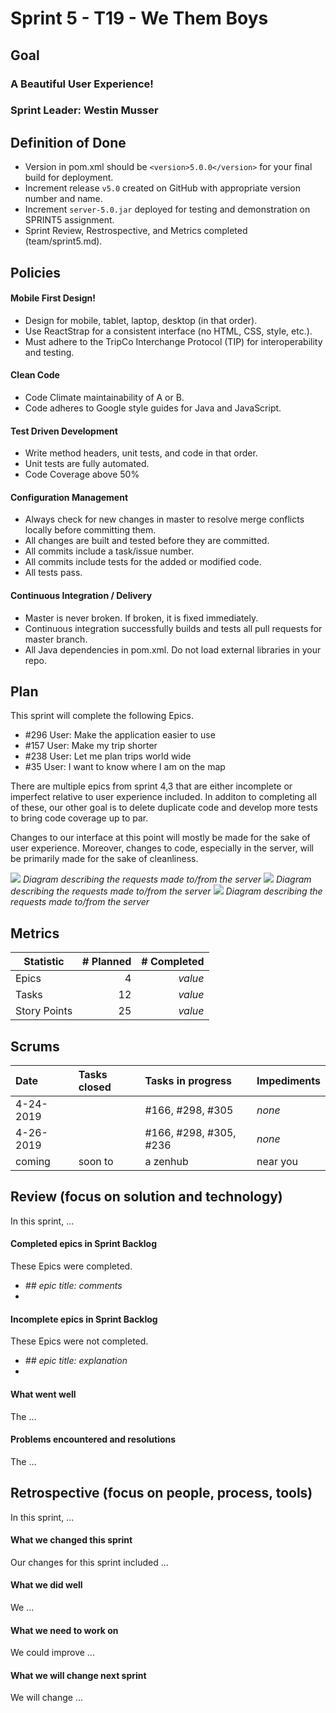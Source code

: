 # Sprint 5 - T19 - We Them Boys

## Goal

### A Beautiful User Experience!
### Sprint Leader: Westin Musser

## Definition of Done

* Version in pom.xml should be `<version>5.0.0</version>` for your final build for deployment.
* Increment release `v5.0` created on GitHub with appropriate version number and name.
* Increment `server-5.0.jar` deployed for testing and demonstration on SPRINT5 assignment.
* Sprint Review, Restrospective, and Metrics completed (team/sprint5.md).


## Policies

#### Mobile First Design!
* Design for mobile, tablet, laptop, desktop (in that order).
* Use ReactStrap for a consistent interface (no HTML, CSS, style, etc.).
* Must adhere to the TripCo Interchange Protocol (TIP) for interoperability and testing.
#### Clean Code
* Code Climate maintainability of A or B.
* Code adheres to Google style guides for Java and JavaScript.
#### Test Driven Development
* Write method headers, unit tests, and code in that order.
* Unit tests are fully automated.
* Code Coverage above 50%
#### Configuration Management
* Always check for new changes in master to resolve merge conflicts locally before committing them.
* All changes are built and tested before they are committed.
* All commits include a task/issue number.
* All commits include tests for the added or modified code.
* All tests pass.
#### Continuous Integration / Delivery 
* Master is never broken.  If broken, it is fixed immediately.
* Continuous integration successfully builds and tests all pull requests for master branch.
* All Java dependencies in pom.xml.  Do not load external libraries in your repo. 


## Plan

This sprint will complete the following Epics.

* #296 User: Make the application easier to use
* #157 User: Make my trip shorter 
* #238 User: Let me plan trips world wide 
* #35 User: I want to know where I am on the map 

There are multiple epics from sprint 4,3 that are either incomplete or imperfect
relative to user experience included. In additon to completing all of these, our 
other goal is to delete duplicate code and develop more tests to bring code 
coverage up to par. 

Changes to our interface at this point will mostly be made for the sake of user 
experience. Moreover, changes to code, especially in the server, will be 
primarily made for the sake of cleanliness.

![](https://github.com/csucs314s19/t19/blob/master/team/images/kareemdiagram.png)
*Diagram describing the requests made to/from the server* 
![](https://github.com/csucs314s19/t19/blob/master/team/images/Component%20heirarchy.png)
*Diagram describing the requests made to/from the server* 
![](https://github.com/csucs314s19/t19/blob/master/team/images/Sprint%205%20client%20diagram.png)
*Diagram describing the requests made to/from the server* 


## Metrics

| Statistic | # Planned | # Completed |
| --- | ---: | ---: |
| Epics | 4 | *value* |
| Tasks |  12   | *value* | 
| Story Points |  25  | *value* | 


## Scrums

| Date | Tasks closed  | Tasks in progress | Impediments |
| :--- | :--- | :--- | :--- |
| 4-24-2019 |  | #166, #298, #305 | *none* | 
| 4-26-2019 |  | #166, #298, #305, #236 | *none* |
| coming | soon to | a zenhub | near you |


## Review (focus on solution and technology)

In this sprint, ...

#### Completed epics in Sprint Backlog 

These Epics were completed.

* *## epic title: comments*
* 

#### Incomplete epics in Sprint Backlog 

These Epics were not completed.

* *## epic title: explanation*
*

#### What went well

The ...


#### Problems encountered and resolutions

The ...


## Retrospective (focus on people, process, tools)

In this sprint, ...

#### What we changed this sprint

Our changes for this sprint included ...

#### What we did well

We ...

#### What we need to work on

We could improve ...

#### What we will change next sprint 

We will change ...
